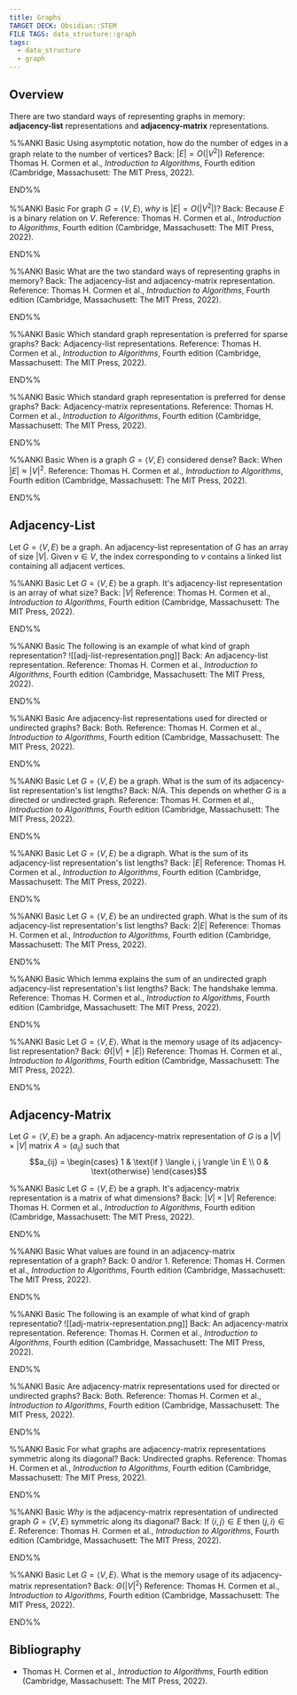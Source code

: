```yaml
---
title: Graphs
TARGET DECK: Obsidian::STEM
FILE TAGS: data_structure::graph
tags:
  - data_structure
  - graph
---
```


## Overview

There are two standard ways of representing graphs in memory: **adjacency-list** representations and **adjacency-matrix** representations.

%%ANKI
Basic
Using asymptotic notation, how do the number of edges in a graph relate to the number of vertices?
Back: $\lvert E \rvert = O(\lvert V^2 \rvert)$
Reference: Thomas H. Cormen et al., _Introduction to Algorithms_, Fourth edition (Cambridge, Massachusett: The MIT Press, 2022).
<!--ID: 1724614579417-->
END%%

%%ANKI
Basic
For graph $G = \langle V, E \rangle$, *why* is $\lvert E \rvert = O(\lvert V^2 \rvert)$?
Back: Because $E$ is a binary relation on $V$.
Reference: Thomas H. Cormen et al., _Introduction to Algorithms_, Fourth edition (Cambridge, Massachusett: The MIT Press, 2022).
<!--ID: 1724614579420-->
END%%

%%ANKI
Basic
What are the two standard ways of representing graphs in memory?
Back: The adjacency-list and adjacency-matrix representation.
Reference: Thomas H. Cormen et al., _Introduction to Algorithms_, Fourth edition (Cambridge, Massachusett: The MIT Press, 2022).
<!--ID: 1724614579422-->
END%%

%%ANKI
Basic
Which standard graph representation is preferred for sparse graphs?
Back: Adjacency-list representations.
Reference: Thomas H. Cormen et al., _Introduction to Algorithms_, Fourth edition (Cambridge, Massachusett: The MIT Press, 2022).
<!--ID: 1724614579423-->
END%%

%%ANKI
Basic
Which standard graph representation is preferred for dense graphs?
Back: Adjacency-matrix representations.
Reference: Thomas H. Cormen et al., _Introduction to Algorithms_, Fourth edition (Cambridge, Massachusett: The MIT Press, 2022).
<!--ID: 1724614579424-->
END%%

%%ANKI
Basic
When is a graph $G = \langle V, E \rangle$ considered dense?
Back: When $\lvert E \rvert \approx \lvert V \rvert^2$.
Reference: Thomas H. Cormen et al., _Introduction to Algorithms_, Fourth edition (Cambridge, Massachusett: The MIT Press, 2022).
<!--ID: 1724614579425-->
END%%

## Adjacency-List

Let $G = \langle V, E \rangle$ be a graph. An adjacency-list representation of $G$ has an array of size $\lvert V \rvert$. Given $v \in V$, the index corresponding to $v$ contains a linked list containing all adjacent vertices.

%%ANKI
Basic
Let $G = \langle V, E \rangle$ be a graph. It's adjacency-list representation is an array of what size?
Back: $\lvert V \rvert$
Reference: Thomas H. Cormen et al., _Introduction to Algorithms_, Fourth edition (Cambridge, Massachusett: The MIT Press, 2022).
<!--ID: 1724614579426-->
END%%

%%ANKI
Basic
The following is an example of what kind of graph representation?
![[adj-list-representation.png]]
Back: An adjacency-list representation.
Reference: Thomas H. Cormen et al., _Introduction to Algorithms_, Fourth edition (Cambridge, Massachusett: The MIT Press, 2022).
<!--ID: 1724614579427-->
END%%

%%ANKI
Basic
Are adjacency-list representations used for directed or undirected graphs?
Back: Both.
Reference: Thomas H. Cormen et al., _Introduction to Algorithms_, Fourth edition (Cambridge, Massachusett: The MIT Press, 2022).
<!--ID: 1724614579428-->
END%%

%%ANKI
Basic
Let $G = \langle V, E \rangle$ be a graph. What is the sum of its adjacency-list representation's list lengths?
Back: N/A. This depends on whether $G$ is a directed or undirected graph.
Reference: Thomas H. Cormen et al., _Introduction to Algorithms_, Fourth edition (Cambridge, Massachusett: The MIT Press, 2022).
<!--ID: 1724614579429-->
END%%

%%ANKI
Basic
Let $G = \langle V, E \rangle$ be a digraph. What is the sum of its adjacency-list representation's list lengths?
Back: $\lvert E \rvert$
Reference: Thomas H. Cormen et al., _Introduction to Algorithms_, Fourth edition (Cambridge, Massachusett: The MIT Press, 2022).
<!--ID: 1724614579431-->
END%%

%%ANKI
Basic
Let $G = \langle V, E \rangle$ be an undirected graph. What is the sum of its adjacency-list representation's list lengths?
Back: $2\lvert E \rvert$
Reference: Thomas H. Cormen et al., _Introduction to Algorithms_, Fourth edition (Cambridge, Massachusett: The MIT Press, 2022).
<!--ID: 1724614579432-->
END%%

%%ANKI
Basic
Which lemma explains the sum of an undirected graph adjacency-list representation's list lengths?
Back: The handshake lemma.
Reference: Thomas H. Cormen et al., _Introduction to Algorithms_, Fourth edition (Cambridge, Massachusett: The MIT Press, 2022).
<!--ID: 1724614579433-->
END%%

%%ANKI
Basic
Let $G = \langle V, E \rangle$. What is the memory usage of its adjacency-list representation?
Back: $\Theta(\lvert V \rvert + \lvert E \rvert)$
Reference: Thomas H. Cormen et al., _Introduction to Algorithms_, Fourth edition (Cambridge, Massachusett: The MIT Press, 2022).
<!--ID: 1724614579434-->
END%%

## Adjacency-Matrix

Let $G = \langle V, E \rangle$ be a graph. An adjacency-matrix representation of $G$ is a $\lvert V \rvert \times \lvert V \rvert$ matrix $A = (a_{ij})$ such that $$a_{ij} = \begin{cases} 1 & \text{if } \langle i, j \rangle \in E \\ 0 & \text{otherwise} \end{cases}$$

%%ANKI
Basic
Let $G = \langle V, E \rangle$ be a graph. It's adjacency-matrix representation is a matrix of what dimensions?
Back: $\lvert V \rvert \times \lvert V \rvert$
Reference: Thomas H. Cormen et al., _Introduction to Algorithms_, Fourth edition (Cambridge, Massachusett: The MIT Press, 2022).
<!--ID: 1724614579435-->
END%%

%%ANKI
Basic
What values are found in an adjacency-matrix representation of a graph?
Back: $0$ and/or $1$.
Reference: Thomas H. Cormen et al., _Introduction to Algorithms_, Fourth edition (Cambridge, Massachusett: The MIT Press, 2022).
<!--ID: 1724614579436-->
END%%

%%ANKI
Basic
The following is an example of what kind of graph representatio?
![[adj-matrix-representation.png]]
Back: An adjacency-matrix representation.
Reference: Thomas H. Cormen et al., _Introduction to Algorithms_, Fourth edition (Cambridge, Massachusett: The MIT Press, 2022).
<!--ID: 1724614579437-->
END%%

%%ANKI
Basic
Are adjacency-matrix representations used for directed or undirected graphs?
Back: Both.
Reference: Thomas H. Cormen et al., _Introduction to Algorithms_, Fourth edition (Cambridge, Massachusett: The MIT Press, 2022).
<!--ID: 1724614579438-->
END%%

%%ANKI
Basic
For what graphs are adjacency-matrix representations symmetric along its diagonal?
Back: Undirected graphs.
Reference: Thomas H. Cormen et al., _Introduction to Algorithms_, Fourth edition (Cambridge, Massachusett: The MIT Press, 2022).
<!--ID: 1724614579439-->
END%%

%%ANKI
Basic
*Why* is the adjacency-matrix representation of undirected graph $G = \langle V, E \rangle$ symmetric along its diagonal?
Back: If $\langle i, j \rangle \in E$ then $\langle j, i \rangle \in E$.
Reference: Thomas H. Cormen et al., _Introduction to Algorithms_, Fourth edition (Cambridge, Massachusett: The MIT Press, 2022).
<!--ID: 1724614579440-->
END%%

%%ANKI
Basic
Let $G = \langle V, E \rangle$. What is the memory usage of its adjacency-matrix representation?
Back: $\Theta(\lvert V \rvert^2)$
Reference: Thomas H. Cormen et al., _Introduction to Algorithms_, Fourth edition (Cambridge, Massachusett: The MIT Press, 2022).
<!--ID: 1724614579441-->
END%%

## Bibliography

* Thomas H. Cormen et al., _Introduction to Algorithms_, Fourth edition (Cambridge, Massachusett: The MIT Press, 2022).